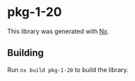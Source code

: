 # pkg-1-20

This library was generated with [Nx](https://nx.dev).

## Building

Run `nx build pkg-1-20` to build the library.
